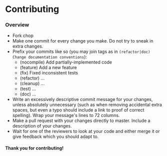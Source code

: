 # Contributing

### Overview

* Fork chop
* Make one commit for every change you make. Do not try to sneak in
  extra changes.
* Prefix your commits like so (you may join tags as in `(refactor|doc)
  Change documentation conventions`):
  * (nocompile) Add partially-implemented code
  * (feature) Add a new feature
  * (fix) Fixed inconsistent tests
  * (refactor) ...
  * (cleanup) ...
  * (test) ...
  * (doc) ...
* Write an excessively descriptive commit message for your changes,
  unless absolutely unnecessary (such as when removing accidental extra
  spaces, but even a typo should include a link to proof of correct
  spelling). Wrap your message's lines to 72 columns.
* Make a pull request with your changes directly to master. Include a
  description of your changes.
* Wait for one of the reviewers to look at your code and either merge it
  or give feedback which you should adapt to.


#### Thank you for contributing!
